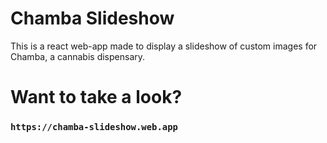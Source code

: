 # Chamba Slideshow

This is a react web-app made to display a slideshow of custom images for Chamba, a cannabis dispensary. 

# Want to take a look?
### `https://chamba-slideshow.web.app`
